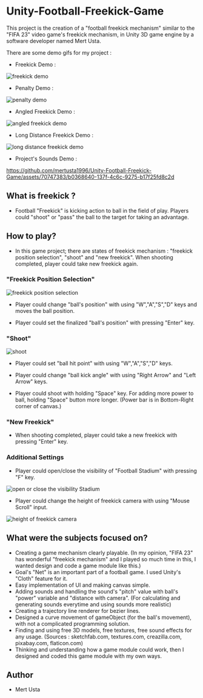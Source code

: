 # Unity-Football-Freekick-Game
 
This project is the creation of a "football freekick mechanism" similar to the "FIFA 23" video game's freekick mechanism, in Unity 3D game engine by a software developer named Mert Usta.

There are some demo gifs for my project : 

- Freekick Demo :
  
![freekick demo](https://github.com/mertusta1996/Unity-Football-Freekick-Game/assets/70747383/2b4be1d3-9170-4b9a-a122-8d88d9603ff0)

- Penalty Demo :
  
![penalty demo](https://github.com/mertusta1996/Unity-Football-Freekick-Game/assets/70747383/02178177-4883-4d7b-b61b-f90dafb634df)

- Angled Freekick Demo :
  
![angled freekick demo](https://github.com/mertusta1996/Unity-Football-Freekick-Game/assets/70747383/df54082a-bcd0-43ee-a602-2d19bd71911f)

- Long Distance Freekick Demo :
  
![long distance freekick demo](https://github.com/mertusta1996/Unity-Football-Freekick-Game/assets/70747383/4aaa25d2-9934-4e99-ab07-de16e7bfd8b4)

- Project's Sounds Demo :



https://github.com/mertusta1996/Unity-Football-Freekick-Game/assets/70747383/b0368640-137f-4c6c-9275-b17f25fd8c2d



## What is freekick ?

- Football "Freekick" is kicking action to ball in the field of play. Players could "shoot" or "pass" the ball to the target for taking an advantage.

## How to play?
 
- In this game project; there are states of freekick mechanism : "freekick position selection", "shoot" and "new freekick". When shooting completed, player could take new freekick again.

### "Freekick Position Selection"
![freekick position selection](https://github.com/mertusta1996/Unity-Football-Freekick-Game/assets/70747383/e6f6decf-20f9-462a-94ba-d892b07098c5)

- Player could change "ball's position" with using "W","A","S","D" keys and moves the ball position.

- Player could set the finalized "ball's position" with pressing "Enter" key.

### "Shoot"
![shoot](https://github.com/mertusta1996/Unity-Football-Freekick-Game/assets/70747383/02102295-5ab4-4d03-ae4f-b5d529aa9356)

- Player could set "ball hit point" with using "W","A","S","D" keys.

- Player could change "ball kick angle" with using "Right Arrow" and "Left Arrow" keys.

- Player could shoot with holding "Space" key. For adding more power to ball, holding "Space" button more longer. (Power bar is in Bottom-Right corner of canvas.)

### "New Freekick"

- When shooting completed, player could take a new freekick with pressing "Enter" key.

### Additional Settings
- Player could open/close the visibility of "Football Stadium" with pressing "F" key.

![open or close the visibility Stadium](https://github.com/mertusta1996/Unity-Football-Freekick-Game/assets/70747383/1810bced-ac81-4c66-bf2a-d1721ae216a8)

- Player could change the height of freekick camera with using "Mouse Scroll" input.

![height of freekick camera](https://github.com/mertusta1996/Unity-Football-Freekick-Game/assets/70747383/59a81f7c-49ea-4ec0-b198-84e24c64249f)

## What were the subjects focused on?

- Creating a game mechanism clearly playable. (In my opinion, "FIFA 23" has wonderful "freekick mechanism" and I played so much time in this, I wanted design and code a game module like this.)
- Goal's "Net" is an important part of a football game. I used Unity's "Cloth" feature for it.
- Easy implementation of UI and making canvas simple.
- Adding sounds and handling the sound's "pitch" value with ball's "power" variable and "distance with camera". (For calculating and generating sounds everytime and using sounds more realistic)
- Creating a trajectory line renderer for bezier lines.
- Designed a curve movement of gameObject (for the ball's movement), with not a complicated programming solution.
- Finding and using free 3D models, free textures, free sound effects for any usage. (Sources : sketchfab.com, textures.com, creazilla.com, pixabay.com, flaticon.com)
- Thinking and understanding how a game module could work, then I designed and coded this game module with my own ways.

## Author

- Mert Usta
